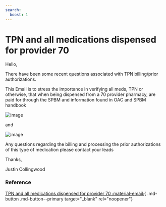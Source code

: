 ```yaml
---
search:
  boost: 1
---
```


# TPN and all medications dispensed for provider 70



Hello, 

There have been some recent questions associated with TPN billing/prior authorizations.

This Email is to stress the importance in verifying all meds, TPN or otherwise, that when being dispensed from a 70 provider pharmacy, are paid for through the SPBM and information found in OAC and SPBM handbook

![image](https://user-images.githubusercontent.com/122046056/227435548-256fd9e5-ecf3-435d-b363-8af6bb415304.png)

and

![image](https://user-images.githubusercontent.com/122046056/227435573-a9200983-4026-46ef-8ea9-05ab6d3eea7a.png)

Any questions regarding the billing and processing the prior authorizations of this type of medication please contact your leads

Thanks,
 
Justin Collingwood

### Reference

[TPN and all medications dispensed for provider 70 :material-email:](https://mygainwell-my.sharepoint.com/:u:/r/personal/christopher_nguyen_gainwelltechnologies_com/Documents/Evergreen/Emails/TPN%20and%20all%20medications%20dispensed%20for%20provider%2070.msg?csf=1&web=1&e=EKbUZ6){ .md-button .md-button--primary target="_blank" rel="noopener"}
